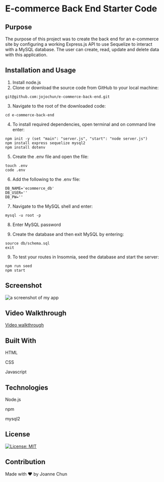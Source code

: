 # E-commerce Back End Starter Code

## Purpose

The purpose of this project was to create the back end for an e-commerce site by configuring a working Express.js API to use Sequelize to interact with a MySQL database. The user can create, read, update and delete data with this application.

## Installation and Usage

1. Install node.js
2. Clone or download the source code from GitHub to your local machine:

```shell
git@github.com:jojochun/e-commerce-back-end.git
```

3. Navigate to the root of the downloaded code:

```shell
cd e-commerce-back-end
```

4. To install required dependencies, open terminal and on command line enter:

```shell
npm init -y (set "main": "server.js", "start": "node server.js")
npm install express sequelize mysql2
npm install dotenv
```

5. Create the .env file and open the file:

```shell
touch .env
code .env
```

6. Add the following to the .env file:

```shell
DB_NAME='ecommerce_db'
DB_USER=''
DB_PW=''
```

7. Navigate to the MySQL shell and enter:

```shell
mysql -u root -p
```

8. Enter MySQL password

9. Create the database and then exit MySQL by entering:

```shell
source db/schema.sql
exit
```

9. To test your routes in Insomnia, seed the database and start the server:

```shell
npm run seed
npm start
```

## Screenshot

![a screenshot of my app](./assets/e-commerce-back-end.png)

## Video Walkthrough

[Video walkthrough](https://drive.google.com/file/d/1xrZd1Y6GfkT56jrJJaEL1mC7sjgtHcD1/view?usp=sharing)

## Built With

HTML

CSS

Javascript

## Technologies

Node.js

npm

mysql2

## License

[![License: MIT](https://img.shields.io/badge/License-MIT-green.svg)](https://opensource.org/licenses/MIT)

## Contribution

Made with ❤️ by Joanne Chun
